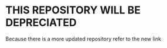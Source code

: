 # THIS REPOSITORY WILL BE DEPRECIATED

Because there is a more updated repository
refer to the new link
